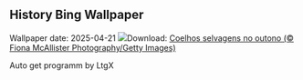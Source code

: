 ## History Bing Wallpaper
Wallpaper date: 2025-04-21
![](https://www.bing.com/th?id=OHR.BunnyLove_PT-BR9190228390_UHD.jpg&w=1000)Download: [Coelhos selvagens no outono (© Fiona McAllister Photography/Getty Images)](https://www.bing.com/th?id=OHR.BunnyLove_PT-BR9190228390_UHD.jpg)

Auto get programm by LtgX
